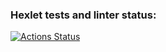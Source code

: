 ### Hexlet tests and linter status:
[![Actions Status](https://github.com/Vitalya12345/java-project-61/workflows/hexlet-check/badge.svg)](https://github.com/Vitalya12345/java-project-61/actions)